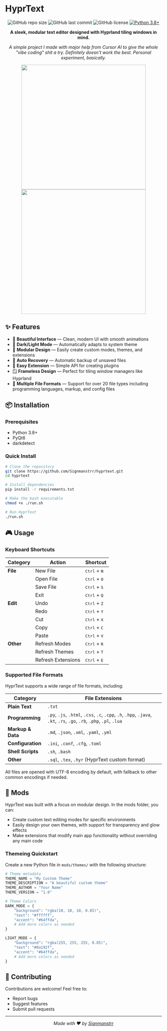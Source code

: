 # HyprText

<div align="center">

![GitHub repo size](https://img.shields.io/github/repo-size/Signmanstrr/hyprtext)
![GitHub last commit](https://img.shields.io/github/last-commit/Signmanstrr/hyprtext)
![GitHub license](https://img.shields.io/github/license/Signmanstrr/hyprtext?color=blue)
[![Python 3.8+](https://img.shields.io/badge/python-3.8+-blue.svg)](https://www.python.org/downloads/)

**A sleek, modular text editor designed with Hyprland tiling windows in mind.**

*A simple project I made with major help from Cursor AI to give the whole "vibe coding" shit a try. Definitely doesn't work the best. Personal experiment, basically.*

<p align="center">
  <img src="https://github.com/user-attachments/assets/a6b48e3b-5065-4ac3-a877-f2d262ffcc7a" width="400" />
  <img src="https://github.com/user-attachments/assets/d4abf0cd-f7bf-4e49-8d30-2f18d521c8ac" width="400" />
</p>

</div>

## ✨ Features

- 🎨 **Beautiful Interface** — Clean, modern UI with smooth animations
- 🌙 **Dark/Light Mode** — Automatically adapts to system theme
- 🧩 **Modular Design** — Easily create custom modes, themes, and extensions
- 💾 **Auto Recovery** — Automatic backup of unsaved files
- 🔄 **Easy Extension** — Simple API for creating plugins
- 🪟 **Frameless Design** — Perfect for tiling window managers like Hyprland
- 📄 **Multiple File Formats** — Support for over 20 file types including programming languages, markup, and config files

## 📦 Installation

### Prerequisites

- Python 3.8+
- PyQt6
- darkdetect

### Quick Install

```bash
# Clone the repository
git clone https://github.com/Signmanstrr/hyprtext.git
cd hyprtext

# Install dependencies
pip install -r requirements.txt

# Make the bash executable
chmod +x ./run.sh

# Run HyprText
./run.sh
```

## 🎮 Usage

### Keyboard Shortcuts

| Category | Action | Shortcut |
|----------|--------|----------|
| **File** | New File | <kbd>Ctrl</kbd> + <kbd>N</kbd> |
|          | Open File | <kbd>Ctrl</kbd> + <kbd>O</kbd> |
|          | Save File | <kbd>Ctrl</kbd> + <kbd>S</kbd> |
|          | Exit | <kbd>Ctrl</kbd> + <kbd>Q</kbd> |
| **Edit** | Undo | <kbd>Ctrl</kbd> + <kbd>Z</kbd> |
|          | Redo | <kbd>Ctrl</kbd> + <kbd>Y</kbd> |
|          | Cut | <kbd>Ctrl</kbd> + <kbd>X</kbd> |
|          | Copy | <kbd>Ctrl</kbd> + <kbd>C</kbd> |
|          | Paste | <kbd>Ctrl</kbd> + <kbd>V</kbd> |
| **Other** | Refresh Modes | <kbd>Ctrl</kbd> + <kbd>R</kbd> |
|           | Refresh Themes | <kbd>Ctrl</kbd> + <kbd>T</kbd> |
|           | Refresh Extensions | <kbd>Ctrl</kbd> + <kbd>E</kbd> |

### Supported File Formats

HyprText supports a wide range of file formats, including:

| Category | File Extensions |
|----------|----------------|
| **Plain Text** | `.txt` |
| **Programming** | `.py`, `.js`, `.html`, `.css`, `.c`, `.cpp`, `.h`, `.hpp`, `.java`, `.kt`, `.rs`, `.go`, `.rb`, `.php`, `.pl`, `.lua` |
| **Markup & Data** | `.md`, `.json`, `.xml`, `.yaml`, `.yml` |
| **Configuration** | `.ini`, `.conf`, `.cfg`, `.toml` |
| **Shell Scripts** | `.sh`, `.bash` |
| **Other** | `.sql`, `.tex`, `.hyr` (HyprText custom format) |

All files are opened with UTF-8 encoding by default, with fallback to other common encodings if needed.

## 🧩 Mods

HyprText was built with a focus on modular design. In the mods folder, you can:

- Create custom text editing modes for specific environments
- Easily design your own themes, with support for transparency and glow effects
- Make extensions that modify main app functionality without overriding any main code

### Themeing Quickstart

Create a new Python file in `mods/themes/` with the following structure:

```python
# Theme metadata
THEME_NAME = "My Custom Theme"
THEME_DESCRIPTION = "A beautiful custom theme"
THEME_AUTHOR = "Your Name"
THEME_VERSION = "1.0"

# Theme Colors
DARK_MODE = {
    "background": "rgba(10, 10, 10, 0.85)",
    "text": "#ffffff",
    "accent": "#64ffda",
    # Add more colors as needed
}

LIGHT_MODE = {
    "background": "rgba(255, 255, 255, 0.85)",
    "text": "#0a192f",
    "accent": "#64ffda",
    # Add more colors as needed
}
```

## 🤝 Contributing

Contributions are welcome! Feel free to:

- Report bugs
- Suggest features
- Submit pull requests

---

<div align="center">
  <i>Made with ❤️ by <a href="https://github.com/Signmanstrr">Signmanstrr</a></i>
</div> 
